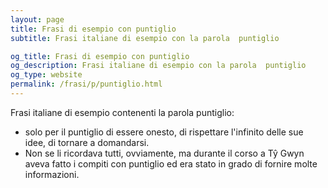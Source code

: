 ```yaml
---
layout: page
title: Frasi di esempio con puntiglio 
subtitle: Frasi italiane di esempio con la parola  puntiglio

og_title: Frasi di esempio con puntiglio 
og_description: Frasi italiane di esempio con la parola  puntiglio
og_type: website
permalink: /frasi/p/puntiglio.html
---
```


Frasi italiane di esempio contenenti la parola puntiglio:


- solo per il puntiglio di essere onesto, di rispettare l'infinito delle sue idee, di tornare a domandarsi.
- Non se li ricordava tutti, ovviamente, ma durante il corso a Tŷ Gwyn aveva fatto i compiti con puntiglio ed era stato in grado di fornire molte informazioni.
